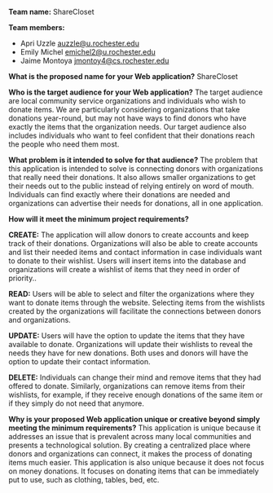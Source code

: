 **Team name:** ShareCloset

**Team members:**

* Apri Uzzle <auzzle@u.rochester.edu>
* Emily Michel <emichel2@u.rochester.edu>
* Jaime Montoya <jmontoy4@cs.rochester.edu>

**What is the proposed name for your Web application?**
ShareCloset

**Who is the target audience for your Web application?**
The target audience are local community service organizations and individuals who wish to donate items. We are particularly considering organizations that take donations year-round, but may not have ways to find donors who have exactly the items that the organization needs. Our target audience also includes individuals who want to feel confident that their donations reach the people who need them most.

**What problem is it intended to solve for that audience?**
The problem that this application is intended to solve is connecting donors with organizations that really need their donations. It also allows smaller organizations to get their needs out to the public instead of relying entirely on word of mouth. Individuals can find exactly where their donations are needed  and organizations can advertise their needs for donations, all in one application.

**How will it meet the minimum project requirements?**

**CREATE:** The application will allow donors to create accounts and keep track of their donations. Organizations will also be able to create accounts and list their needed items and contact information in case individuals want to donate to their wishlist. Users will insert items into the database and organizations will create a wishlist of items that they need in order of priority..

**READ:** Users will be able to select and filter the organizations where they want to donate items through the website. Selecting items from the wishlists created by the organizations will facilitate the connections between donors and organizations.

**UPDATE:** Users will have the option to update the items that they have available to donate. Organizations will update their wishlists to reveal the needs they have for new donations. Both uses and donors will have the option to update their contact information.

**DELETE:** Individuals can change their mind and remove items that they had offered to donate. Similarly, organizations can remove items from their wishlists, for example, if they receive enough donations of the same item or if they simply do not need that anymore.

**Why is your proposed Web application unique or creative beyond simply meeting the minimum requirements?**
This application is unique because it addresses an issue that is prevalent across many local communities and presents a technological solution. By creating a centralized place where donors and organizations can connect, it makes the process of donating items much easier. This application is also unique because it does not focus on money donations. It focuses on donating items that can be immediately put to use, such as clothing, tables, bed, etc.






